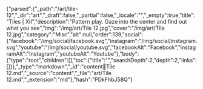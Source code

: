 {"parsed":{"_path":"/art/tile-12","_dir":"art","_draft":false,"_partial":false,"_locale":"","_empty":true,"title":"Tiles | XII","description":"Pattern play. Gaze into the center and find out what you see","img":"/img/art/Tile 12.jpg","cover":"/img/art/Tile 12.jpg","category":"Misc","alt":null,"order":139,"social":{"facebook":"/img/social/facebook.svg","instagram":"/img/social/instagram.svg","youtube":"/img/social/youtube.svg","facebookAlt":"Facebook","instagramAlt":"Instagram","youtubeAlt":"Youtube"},"body":{"type":"root","children":[],"toc":{"title":"","searchDepth":2,"depth":2,"links":[]}},"_type":"markdown","_id":"content:art:Tile 12.md","_source":"content","_file":"art/Tile 12.md","_extension":"md"},"hash":"PDkFhbJ58Q"}
